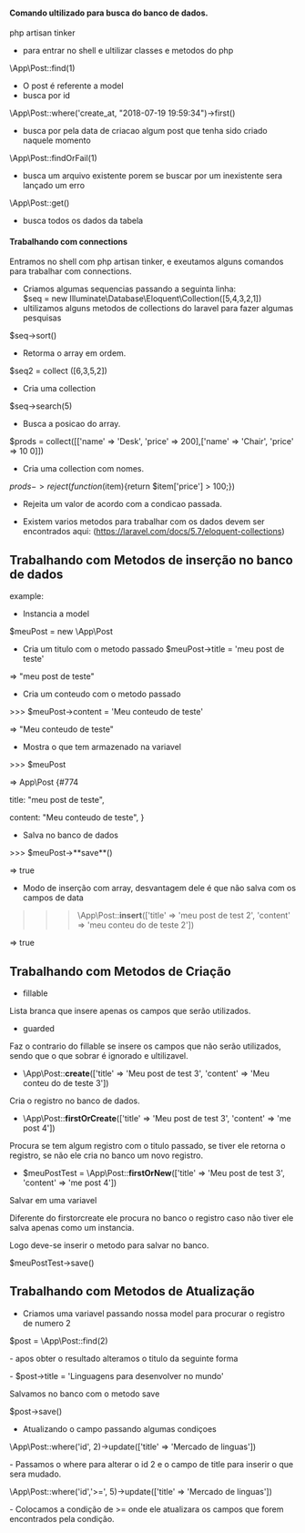 #### Comando ultilizado para busca do banco de dados.

php artisan tinker
- para entrar no shell e ultilizar classes e metodos do php

\App\Post::find(1)
- O post é referente a model
- busca por id

\App\Post::where('create_at, "2018-07-19 19:59:34")->first()
- busca por pela data de criacao algum post que tenha sido criado naquele momento

\App\Post::findOrFail(1)
- busca um arquivo existente porem se buscar por um inexistente sera lançado um erro

\App\Post::get()
- busca todos os dados da tabela

#### Trabalhando com connections

Entramos no shell com php artisan tinker, e exeutamos alguns comandos para trabalhar com connections.

- Criamos algumas sequencias passando a seguinta linha:  
$seq = new Illuminate\Database\Eloquent\Collection([5,4,3,2,1])
 - ultilizamos alguns metodos de collections do laravel para fazer algumas pesquisas

 $seq->sort()
- Retorma o array em ordem.

 $seq2 = collect ([6,3,5,2])
- Cria uma collection
 
$seq->search(5)
- Busca a posicao do array.

 $prods = collect([['name' => 'Desk', 'price' => 200],['name' => 'Chair', 'price' => 10
0]])
 - Cria uma collection com nomes.

 $prods->reject(function($item){return $item['price'] > 100;})
- Rejeita um valor de acordo com a condicao passada.

- Existem varios metodos para trabalhar com os dados devem ser encontrados aqui:
(https://laravel.com/docs/5.7/eloquent-collections)

## Trabalhando com Metodos de inserção no banco de dados

example:

- Instancia a model 
<p> $meuPost = new \App\Post

- Cria um titulo com o metodo passado
 $meuPost->title = 'meu post de teste'
<p> => "meu post de teste"

- Cria um conteudo com o metodo passado
<p> >>> $meuPost->content = 'Meu conteudo de teste'
<p> => "Meu conteudo de teste"

- Mostra o que tem armazenado na variavel
<p> >>> $meuPost
<p> => App\Post {#774
<p>     title: "meu post de teste",
<p>     content: "Meu conteudo de teste",
   }

- Salva no banco de dados   
<p> >>> $meuPost->**save**() 
<p> => true

- Modo de inserção com array, desvantagem dele é que não salva com os campos de data 
>>> \App\Post::**insert**(['title' => 'meu post de test 2', 'content' => 'meu conteu
do de teste 2'])
<p> => true

## Trabalhando com Metodos de Criação

- fillable 
<p> Lista branca que insere apenas os campos que serão utilizados.

- guarded
<p> Faz o contrario do fillable se insere os campos que não serão utilizados, sendo que o que sobrar é ignorado e ultilizavel.

-  \App\Post::**create**(['title' => 'Meu post de test 3', 'content' => 'Meu conteu
do de teste 3'])
<p> Cria o registro no banco de dados.

-  \App\Post::**firstOrCreate**(['title' => 'Meu post de test 3', 'content' => 'me
post 4'])
<p> Procura se tem algum registro com o titulo passado, se tiver ele retorna o registro, se não ele cria no banco um novo registro.

- $meuPostTest = \App\Post::**firstOrNew**(['title' => 'Meu post de test 3', 'content' => 'me
post 4'])

<p> Salvar em uma variavel
<p> Diferente do firstorcreate ele procura no banco o registro caso não tiver ele salva apenas como um instancia.
<p> Logo deve-se inserir o metodo para salvar no banco.
<p> $meuPostTest->save()

## Trabalhando com Metodos de Atualização

- Criamos uma variavel passando nossa model para procurar o registro de numero 2
<p> $post = \App\Post::find(2)

<p> - apos obter o resultado alteramos o titulo da seguinte forma
<p> - $post->title = 'Linguagens para desenvolver no mundo'
<p> Salvamos no banco com o metodo save
<p> $post->save()

- Atualizando o campo passando algumas condiçoes
<p>  \App\Post::where('id', 2)->update(['title' => 'Mercado de linguas'])
<P> - Passamos o where para alterar o id 2 e o campo de title para inserir o que sera mudado.

<p>  \App\Post::where('id','>=', 5)->update(['title' => 'Mercado de linguas'])
<p> - Colocamos a condição de >= onde ele atualizara os campos que forem encontrados pela condição.
